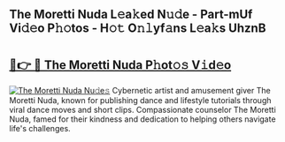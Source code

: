 ## The Moretti Nuda L𝚎a𝚔ed N𝚞𝚍e - Part-mUf Vi𝚍𝚎o P𝚑𝚘tos - H𝚘𝚝 O𝚗𝚕yf𝚊ns L𝚎a𝚔s UhznB

# <h2><a href="http://kfdi2d7.oniu.top/?m=The+Moretti+Nuda">🔗👉 🔴 The Moretti Nuda P𝚑ot𝚘𝚜 V𝚒d𝚎o</a></h2>

[![The Moretti Nuda Nu𝚍e𝚜](https://i.imgur.com/0qMVB7G.gif)](http://kfdi2d7.oniu.top/?m=The+Moretti+Nuda)
Cybernetic artist and amusement giver The Moretti Nuda, known for publishing dance and lifestyle tutorials through viral dance moves and short clips. Compassionate counselor The Moretti Nuda, famed for their kindness and dedication to helping others navigate life's challenges.  
